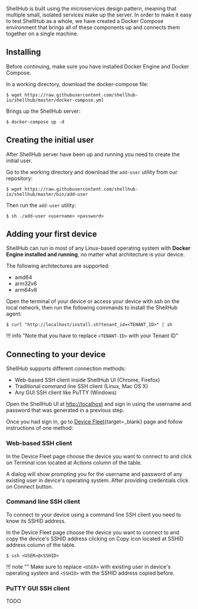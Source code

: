 ShellHub is built using the microservices design pattern, meaning that
multiple small, isolated services make up the server.
In order to make it easy to test ShellHub as a whole, we have created
a Docker Compose environment that brings all of these components up
and connects them together on a single machine.

## Installing

Before continuing, make sure you have installed Docker Engine and Docker Compose.

In a working directory, download the docker-compose file:

```
$ wget https://raw.githubusercontent.com/shellhub-io/shellhub/master/docker-compose.yml
```

Brings up the ShellHub server:

```
$ docker-compose up -d
```

## Creating the initial user

After ShellHub server have been up and running you need to create the initial user.

Go to the working directory and download the `add-user` utility from our repository:

```
$ wget https://raw.githubusercontent.com/shellhub-io/shellhub/master/bin/add-user
```

Then run the `add-user` utility:

```
$ sh ./add-user <username> <password>
```

## Adding your first device

ShellHub can run in most of any Linux-based operating system with **Docker Engine
installed and running**, no matter what architecture is your device.

The following architectures are supported:

* amd64
* arm32v6
* arm64v8

Open the terminal of your device or access your device with ssh on the local network,
then run the following commands to install the ShellHub agent:

```
$ curl "http://localhost/install.sh?tenant_id=<TENANT_ID>" | sh
```

!!! info "Note that you have to replace `<TENANT-ID>` with your Tenant ID"

## Connecting to your device

ShellHub supports different connection methods:

* Web-based SSH client inside ShellHub UI (Chrome, Firefox)
* Traditional command line SSH client (Linux, Mac OS X)
* Any GUI SSH client like PuTTY (Windows)

Open the ShellHub UI at [http://localhost]() and sign in using the username and password
that was generated in a previous step.

Once you had sign in, go to [Device Fleet](http://localhost/devices){target=_blank} page
and follow instructions of one method:

### Web-based SSH client

In the Device Fleet page choose the device you want to connect to and click on Terminal icon
located at *Actions* column of the table.

A dialog will show prompting you for the username and password of any existing user in
device's operating system. After providing credentials click on Connect button.

### Command line SSH client

To connect to your device using a command line SSH client you need to know its SSHID address.

In the Device Fleet page choose the device you want to connect to and copy the device's SSHID
address clicking on Copy icon located at SSHID address column of the table.

```
$ ssh <USER>@<SSHID>
```

!!! note ""
    Make sure to replace `<USER>` with existing user in device's operating system and
    `<SSHID>` with the SSHID address copied before.

### PuTTY GUI SSH client

TODO